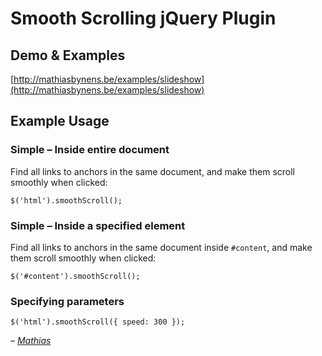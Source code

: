 # Smooth Scrolling jQuery Plugin

## Demo & Examples

[http://mathiasbynens.be/examples/slideshow](http://mathiasbynens.be/examples/slideshow)

## Example Usage

### Simple – Inside entire document

Find all links to anchors in the same document, and make them scroll smoothly when clicked:

    $('html').smoothScroll();

### Simple – Inside a specified element

Find all links to anchors in the same document inside `#content`, and make them scroll smoothly when clicked:

    $('#content').smoothScroll();

### Specifying parameters

    $('html').smoothScroll({ speed: 300 });

_– [Mathias](http://mathiasbynens.be/)_